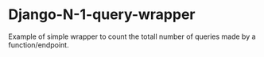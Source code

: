 # Django-N-1-query-wrapper
Example of simple wrapper to count the totall number of queries made by a function/endpoint.
